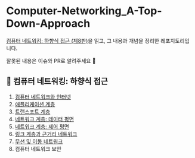 # Computer-Networking_A-Top-Down-Approach

[컴퓨터 네트워킹: 하향식 접근 (제8판)](http://www.yes24.com/Product/Goods/112228953)을 읽고, 그 내용과 개념을 정리한 레포지토리입니다.

잘못된 내용은 이슈와 PR로 알려주세요 🥰

## 📌 컴퓨터 네트워킹: 하향식 접근

1. [컴퓨터 네트워크와 인터넷](/Chapter_1)
2. [애플리케이션 계층](/Chapter_2)
3. [트랜스포트 계층](/Chapter_3)
4. [네트워크 계층: 데이터 평면](/Chapter_4)
5. [네트워크 계층: 제어 평면](/Chapter_5)
6. [링크 계층과 근거리 네트워크](/Chapter_6)
7. [무선 및 이동 네트워크](/Chapter_7)
8. 컴퓨터 네트워크 보안
